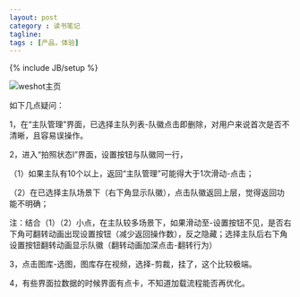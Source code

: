 ```yaml
---
layout: post
category : 读书笔记
tagline: 
tags : [产品，体验]
---
```

{% include JB/setup %}


![weshot主页]([http://i1296.photobucket.com/albums/ag7/aremo_chow/blog_15/ws_v10_zpsgwfkwsj1.png)

如下几点疑问：

1，在“主队管理”界面，已选择主队列表-队徽点击即删除，对用户来说首次是否不清晰，且容易误操作。

2，进入“拍照状态l”界面，设置按钮与队徽同一行，

（1）如果主队有10个以上，返回“主队管理”可能得大于1次滑动-点击；

（2）在已选择主队场景下（右下角显示队徽），点击队徽返回上层，觉得返回功能不明确；

注：结合（1）（2）小点，在主队较多场景下，如果滑动至-设置按钮不见，是否右下角可翻转动画出现设置按钮（减少返回操作数），反之隐藏；选择主队后右下角设置按钮翻转动画显示队徽（翻转动画加深点击-翻转行为）

3，点击图库-选图，图库存在视频，选择-剪裁，挂了，这个比较极端。

4，有些界面拉数据的时候界面有点卡，不知道加载流程能否再优化。